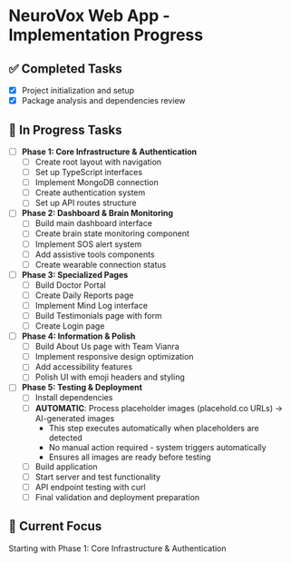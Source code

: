 # NeuroVox Web App - Implementation Progress

## ✅ Completed Tasks
- [x] Project initialization and setup
- [x] Package analysis and dependencies review

## 🔄 In Progress Tasks
- [ ] **Phase 1: Core Infrastructure & Authentication**
  - [ ] Create root layout with navigation
  - [ ] Set up TypeScript interfaces
  - [ ] Implement MongoDB connection
  - [ ] Create authentication system
  - [ ] Set up API routes structure

- [ ] **Phase 2: Dashboard & Brain Monitoring**
  - [ ] Build main dashboard interface
  - [ ] Create brain state monitoring component
  - [ ] Implement SOS alert system
  - [ ] Add assistive tools components
  - [ ] Create wearable connection status

- [ ] **Phase 3: Specialized Pages**
  - [ ] Build Doctor Portal
  - [ ] Create Daily Reports page
  - [ ] Implement Mind Log interface
  - [ ] Build Testimonials page with form
  - [ ] Create Login page

- [ ] **Phase 4: Information & Polish**
  - [ ] Build About Us page with Team Vianra
  - [ ] Implement responsive design optimization
  - [ ] Add accessibility features
  - [ ] Polish UI with emoji headers and styling

- [ ] **Phase 5: Testing & Deployment**
  - [ ] Install dependencies
  - [ ] **AUTOMATIC**: Process placeholder images (placehold.co URLs) → AI-generated images
    - This step executes automatically when placeholders are detected
    - No manual action required - system triggers automatically
    - Ensures all images are ready before testing
  - [ ] Build application
  - [ ] Start server and test functionality
  - [ ] API endpoint testing with curl
  - [ ] Final validation and deployment preparation

## 🎯 Current Focus
Starting with Phase 1: Core Infrastructure & Authentication